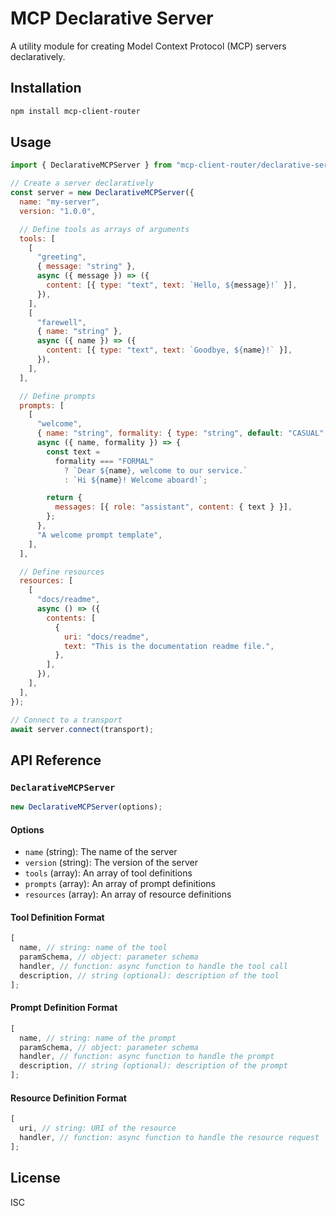 # MCP Declarative Server

A utility module for creating Model Context Protocol (MCP) servers declaratively.

## Installation

```bash
npm install mcp-client-router
```

## Usage

```javascript
import { DeclarativeMCPServer } from "mcp-client-router/declarative-server";

// Create a server declaratively
const server = new DeclarativeMCPServer({
  name: "my-server",
  version: "1.0.0",

  // Define tools as arrays of arguments
  tools: [
    [
      "greeting",
      { message: "string" },
      async ({ message }) => ({
        content: [{ type: "text", text: `Hello, ${message}!` }],
      }),
    ],
    [
      "farewell",
      { name: "string" },
      async ({ name }) => ({
        content: [{ type: "text", text: `Goodbye, ${name}!` }],
      }),
    ],
  ],

  // Define prompts
  prompts: [
    [
      "welcome",
      { name: "string", formality: { type: "string", default: "CASUAL" } },
      async ({ name, formality }) => {
        const text =
          formality === "FORMAL"
            ? `Dear ${name}, welcome to our service.`
            : `Hi ${name}! Welcome aboard!`;

        return {
          messages: [{ role: "assistant", content: { text } }],
        };
      },
      "A welcome prompt template",
    ],
  ],

  // Define resources
  resources: [
    [
      "docs/readme",
      async () => ({
        contents: [
          {
            uri: "docs/readme",
            text: "This is the documentation readme file.",
          },
        ],
      }),
    ],
  ],
});

// Connect to a transport
await server.connect(transport);
```

## API Reference

### `DeclarativeMCPServer`

```javascript
new DeclarativeMCPServer(options);
```

#### Options

- `name` (string): The name of the server
- `version` (string): The version of the server
- `tools` (array): An array of tool definitions
- `prompts` (array): An array of prompt definitions
- `resources` (array): An array of resource definitions

#### Tool Definition Format

```javascript
[
  name, // string: name of the tool
  paramSchema, // object: parameter schema
  handler, // function: async function to handle the tool call
  description, // string (optional): description of the tool
];
```

#### Prompt Definition Format

```javascript
[
  name, // string: name of the prompt
  paramSchema, // object: parameter schema
  handler, // function: async function to handle the prompt
  description, // string (optional): description of the prompt
];
```

#### Resource Definition Format

```javascript
[
  uri, // string: URI of the resource
  handler, // function: async function to handle the resource request
];
```

## License

ISC
